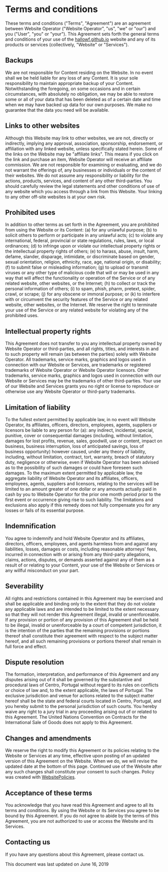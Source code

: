 <h1>Terms and conditions</h1>

<p>These terms and conditions (&quot;Terms&quot;, &quot;Agreement&quot;) are an agreement between Website Operator (&quot;Website Operator&quot;, &quot;us&quot;, &quot;we&quot; or &quot;our&quot;) and you (&quot;User&quot;, &quot;you&quot; or &quot;your&quot;). This Agreement sets forth the general terms and conditions of your use of the <a target="_blank" rel="nofollow" href="https://hallowf.github.io/STPDF-docs/home">hallowf.github.io</a> website and any of its products or services (collectively, &quot;Website&quot; or &quot;Services&quot;).</p>

<h2>Backups</h2>

<p>We are not responsible for Content residing on the Website. In no event shall we be held liable for any loss of any Content. It is your sole responsibility to maintain appropriate backup of your Content. Notwithstanding the foregoing, on some occasions and in certain circumstances, with absolutely no obligation, we may be able to restore some or all of your data that has been deleted as of a certain date and time when we may have backed up data for our own purposes. We make no guarantee that the data you need will be available.</p>

<h2>Links to other websites</h2>

<p>Although this Website may link to other websites, we are not, directly or indirectly, implying any approval, association, sponsorship, endorsement, or affiliation with any linked website, unless specifically stated herein. Some of the links on the Website may be &quot;affiliate links&quot;. This means if you click on the link and purchase an item, Website Operator will receive an affiliate commission. We are not responsible for examining or evaluating, and we do not warrant the offerings of, any businesses or individuals or the content of their websites. We do not assume any responsibility or liability for the actions, products, services, and content of any other third-parties. You should carefully review the legal statements and other conditions of use of any website which you access through a link from this Website. Your linking to any other off-site websites is at your own risk.</p>

<h2>Prohibited uses</h2>

<p>In addition to other terms as set forth in the Agreement, you are prohibited from using the Website or its Content: (a) for any unlawful purpose; (b) to solicit others to perform or participate in any unlawful acts; (c) to violate any international, federal, provincial or state regulations, rules, laws, or local ordinances; (d) to infringe upon or violate our intellectual property rights or the intellectual property rights of others; (e) to harass, abuse, insult, harm, defame, slander, disparage, intimidate, or discriminate based on gender, sexual orientation, religion, ethnicity, race, age, national origin, or disability; (f) to submit false or misleading information; (g) to upload or transmit viruses or any other type of malicious code that will or may be used in any way that will affect the functionality or operation of the Service or of any related website, other websites, or the Internet; (h) to collect or track the personal information of others; (i) to spam, phish, pharm, pretext, spider, crawl, or scrape; (j) for any obscene or immoral purpose; or (k) to interfere with or circumvent the security features of the Service or any related website, other websites, or the Internet. We reserve the right to terminate your use of the Service or any related website for violating any of the prohibited uses.</p>

<h2>Intellectual property rights</h2>

<p>This Agreement does not transfer to you any intellectual property owned by Website Operator or third-parties, and all rights, titles, and interests in and to such property will remain (as between the parties) solely with Website Operator. All trademarks, service marks, graphics and logos used in connection with our Website or Services, are trademarks or registered trademarks of Website Operator or Website Operator licensors. Other trademarks, service marks, graphics and logos used in connection with our Website or Services may be the trademarks of other third-parties. Your use of our Website and Services grants you no right or license to reproduce or otherwise use any Website Operator or third-party trademarks.</p>

<h2>Limitation of liability</h2>

<p>To the fullest extent permitted by applicable law, in no event will Website Operator, its affiliates, officers, directors, employees, agents, suppliers or licensors be liable to any person for (a): any indirect, incidental, special, punitive, cover or consequential damages (including, without limitation, damages for lost profits, revenue, sales, goodwill, use or content, impact on business, business interruption, loss of anticipated savings, loss of business opportunity) however caused, under any theory of liability, including, without limitation, contract, tort, warranty, breach of statutory duty, negligence or otherwise, even if Website Operator has been advised as to the possibility of such damages or could have foreseen such damages. To the maximum extent permitted by applicable law, the aggregate liability of Website Operator and its affiliates, officers, employees, agents, suppliers and licensors, relating to the services will be limited to an amount greater of one dollar or any amounts actually paid in cash by you to Website Operator for the prior one month period prior to the first event or occurrence giving rise to such liability. The limitations and exclusions also apply if this remedy does not fully compensate you for any losses or fails of its essential purpose.</p>

<h2>Indemnification</h2>

<p>You agree to indemnify and hold Website Operator and its affiliates, directors, officers, employees, and agents harmless from and against any liabilities, losses, damages or costs, including reasonable attorneys' fees, incurred in connection with or arising from any third-party allegations, claims, actions, disputes, or demands asserted against any of them as a result of or relating to your Content, your use of the Website or Services or any willful misconduct on your part.</p>

<h2>Severability</h2>

<p>All rights and restrictions contained in this Agreement may be exercised and shall be applicable and binding only to the extent that they do not violate any applicable laws and are intended to be limited to the extent necessary so that they will not render this Agreement illegal, invalid or unenforceable. If any provision or portion of any provision of this Agreement shall be held to be illegal, invalid or unenforceable by a court of competent jurisdiction, it is the intention of the parties that the remaining provisions or portions thereof shall constitute their agreement with respect to the subject matter hereof, and all such remaining provisions or portions thereof shall remain in full force and effect.</p>

<h2>Dispute resolution</h2>

<p>The formation, interpretation, and performance of this Agreement and any disputes arising out of it shall be governed by the substantive and procedural laws of Centro, Portugal without regard to its rules on conflicts or choice of law and, to the extent applicable, the laws of Portugal. The exclusive jurisdiction and venue for actions related to the subject matter hereof shall be the state and federal courts located in Centro, Portugal, and you hereby submit to the personal jurisdiction of such courts. You hereby waive any right to a jury trial in any proceeding arising out of or related to this Agreement. The United Nations Convention on Contracts for the International Sale of Goods does not apply to this Agreement.</p>

<h2>Changes and amendments</h2>

<p>We reserve the right to modify this Agreement or its policies relating to the Website or Services at any time, effective upon posting of an updated version of this Agreement on the Website. When we do, we will revise the updated date at the bottom of this page. Continued use of the Website after any such changes shall constitute your consent to such changes. Policy was created with <a style="color:inherit" target="_blank" title="Create terms and conditions" href="https://www.websitepolicies.com/terms-and-conditions-generator">WebsitePolicies</a>.</p>

<h2>Acceptance of these terms</h2>

<p>You acknowledge that you have read this Agreement and agree to all its terms and conditions. By using the Website or its Services you agree to be bound by this Agreement. If you do not agree to abide by the terms of this Agreement, you are not authorized to use or access the Website and its Services.</p>

<h2>Contacting us</h2>

<p>If you have any questions about this Agreement, please contact us.</p>

<p>This document was last updated on June 16, 2019</p>